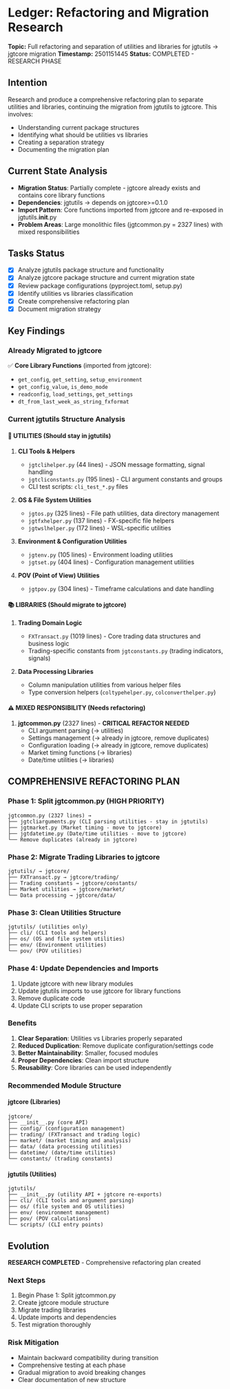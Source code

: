 # Ledger: Refactoring and Migration Research
**Topic:** Full refactoring and separation of utilities and libraries for jgtutils → jgtcore migration
**Timestamp:** 2501151445
**Status:** COMPLETED - RESEARCH PHASE

## Intention
Research and produce a comprehensive refactoring plan to separate utilities and libraries, continuing the migration from jgtutils to jgtcore. This involves:
- Understanding current package structures
- Identifying what should be utilities vs libraries
- Creating a separation strategy
- Documenting the migration plan

## Current State Analysis
- **Migration Status**: Partially complete - jgtcore already exists and contains core library functions
- **Dependencies**: jgtutils → depends on jgtcore>=0.1.0
- **Import Pattern**: Core functions imported from jgtcore and re-exposed in jgtutils.__init__.py
- **Problem Areas**: Large monolithic files (jgtcommon.py = 2327 lines) with mixed responsibilities

## Tasks Status
- [x] Analyze jgtutils package structure and functionality
- [x] Analyze jgtcore package structure and current migration state
- [x] Review package configurations (pyproject.toml, setup.py)
- [x] Identify utilities vs libraries classification
- [x] Create comprehensive refactoring plan
- [x] Document migration strategy

## Key Findings

### Already Migrated to jgtcore
✅ **Core Library Functions** (imported from jgtcore):
- `get_config`, `get_setting`, `setup_environment`
- `get_config_value`, `is_demo_mode`
- `readconfig`, `load_settings`, `get_settings`
- `dt_from_last_week_as_string_fxformat`

### Current jgtutils Structure Analysis

#### 🔧 **UTILITIES** (Should stay in jgtutils)
1. **CLI Tools & Helpers**
   - `jgtclihelper.py` (44 lines) - JSON message formatting, signal handling
   - `jgtcliconstants.py` (195 lines) - CLI argument constants and groups
   - CLI test scripts: `cli_test_*.py` files

2. **OS & File System Utilities**
   - `jgtos.py` (325 lines) - File path utilities, data directory management
   - `jgtfxhelper.py` (137 lines) - FX-specific file helpers
   - `jgtwslhelper.py` (172 lines) - WSL-specific utilities

3. **Environment & Configuration Utilities**
   - `jgtenv.py` (105 lines) - Environment loading utilities
   - `jgtset.py` (404 lines) - Configuration management utilities

4. **POV (Point of View) Utilities**
   - `jgtpov.py` (304 lines) - Timeframe calculations and date handling

#### 📚 **LIBRARIES** (Should migrate to jgtcore)
1. **Trading Domain Logic**
   - `FXTransact.py` (1019 lines) - Core trading data structures and business logic
   - Trading-specific constants from `jgtconstants.py` (trading indicators, signals)

2. **Data Processing Libraries**
   - Column manipulation utilities from various helper files
   - Type conversion helpers (`coltypehelper.py`, `colconverthelper.py`)

#### ⚠️ **MIXED RESPONSIBILITY** (Needs refactoring)
1. **jgtcommon.py** (2327 lines) - **CRITICAL REFACTOR NEEDED**
   - CLI argument parsing (→ utilities)
   - Settings management (→ already in jgtcore, remove duplicates)
   - Configuration loading (→ already in jgtcore, remove duplicates)
   - Market timing functions (→ libraries)
   - Date/time utilities (→ libraries)

## COMPREHENSIVE REFACTORING PLAN

### Phase 1: Split jgtcommon.py (HIGH PRIORITY)
```
jgtcommon.py (2327 lines) →
├── jgtcliarguments.py (CLI parsing utilities - stay in jgtutils)
├── jgtmarket.py (Market timing - move to jgtcore)
├── jgtdatetime.py (Date/time utilities - move to jgtcore)
└── Remove duplicates (already in jgtcore)
```

### Phase 2: Migrate Trading Libraries to jgtcore
```
jgtutils/ → jgtcore/
├── FXTransact.py → jgtcore/trading/
├── Trading constants → jgtcore/constants/
├── Market utilities → jgtcore/market/
└── Data processing → jgtcore/data/
```

### Phase 3: Clean Utilities Structure
```
jgtutils/ (utilities only)
├── cli/ (CLI tools and helpers)
├── os/ (OS and file system utilities)
├── env/ (Environment utilities)
└── pov/ (POV utilities)
```

### Phase 4: Update Dependencies and Imports
1. Update jgtcore with new library modules
2. Update jgtutils imports to use jgtcore for library functions
3. Remove duplicate code
4. Update CLI scripts to use proper separation

### Benefits
1. **Clear Separation**: Utilities vs Libraries properly separated
2. **Reduced Duplication**: Remove duplicate configuration/settings code
3. **Better Maintainability**: Smaller, focused modules
4. **Proper Dependencies**: Clean import structure
5. **Reusability**: Core libraries can be used independently

### Recommended Module Structure

#### jgtcore (Libraries)
```
jgtcore/
├── __init__.py (core API)
├── config/ (configuration management)
├── trading/ (FXTransact and trading logic)
├── market/ (market timing and analysis)
├── data/ (data processing utilities)
├── datetime/ (date/time utilities)
└── constants/ (trading constants)
```

#### jgtutils (Utilities)
```
jgtutils/
├── __init__.py (utility API + jgtcore re-exports)
├── cli/ (CLI tools and argument parsing)
├── os/ (file system and OS utilities)
├── env/ (environment management)
├── pov/ (POV calculations)
└── scripts/ (CLI entry points)
```

## Evolution
**RESEARCH COMPLETED** - Comprehensive refactoring plan created

### Next Steps
1. Begin Phase 1: Split jgtcommon.py
2. Create jgtcore module structure
3. Migrate trading libraries
4. Update imports and dependencies
5. Test migration thoroughly

### Risk Mitigation
- Maintain backward compatibility during transition
- Comprehensive testing at each phase
- Gradual migration to avoid breaking changes
- Clear documentation of new structure